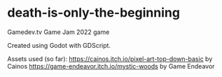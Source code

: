 # death-is-only-the-beginning
Gamedev.tv Game Jam 2022 game

Created using Godot with GDScript.

Assets used (so far):
https://cainos.itch.io/pixel-art-top-down-basic by Cainos
https://game-endeavor.itch.io/mystic-woods by Game Endeavor
